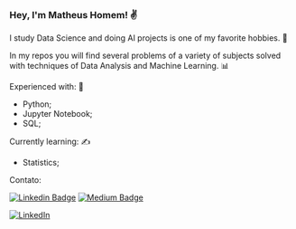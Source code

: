 ### Hey, I'm Matheus Homem! ✌

I study Data Science and doing AI projects is one of my favorite hobbies. 🤖

In my repos you will find several problems of a variety of subjects solved with techniques of Data Analysis and Machine Learning. 📊

Experienced with: 💪
 - Python;
 - Jupyter Notebook;
 - SQL;

Currently learning: ✍
 - Statistics;

Contato:

[![Linkedin Badge](https://img.shields.io/badge/linkedin%20-%230077B5.svg?&style=for-the-badge&logo=linkedin&logoColor=white&link=https://www.linkedin.com/in/matheus-homem)](https://www.linkedin.com/in/matheus-homem)   [![Medium Badge](https://img.shields.io/badge/Medium-12100E?style=for-the-badge&logo=medium&logoColor=white&link=https://medium.com/@matheus.homem)](https://medium.com/@matheus.homem)

<a href="#">
    <img src="https://img.shields.io/badge/linkedin%20-%230077B5.svg?&style=for-the-badge&logo=linkedin&logoColor=white" alt="LinkedIn" style="vertical-align:top margin:6px 4px">
  </a>  


